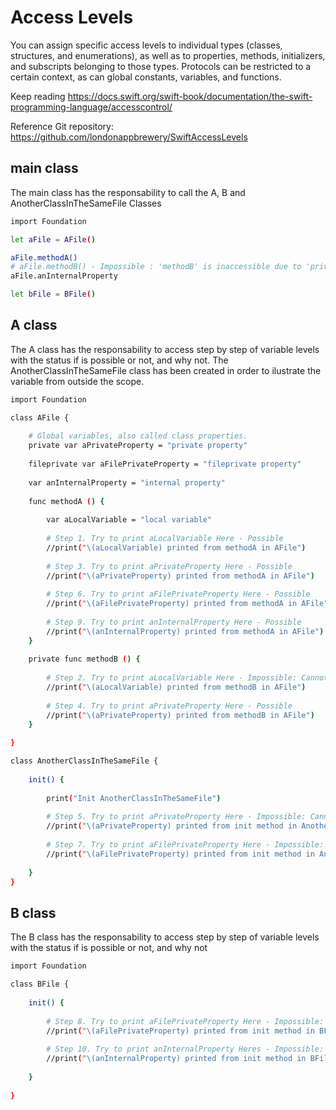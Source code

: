 # Access Levels

You can assign specific access levels to individual types (classes, structures, and enumerations), as well as to properties, methods, initializers, and subscripts belonging to those types. Protocols can be restricted to a certain context, as can global constants, variables, and functions.

Keep reading https://docs.swift.org/swift-book/documentation/the-swift-programming-language/accesscontrol/


Reference Git repository: https://github.com/londonappbrewery/SwiftAccessLevels

## main class
The main class has the responsability to call the A, B and AnotherClassInTheSameFile Classes

```bash
import Foundation

let aFile = AFile()

aFile.methodA()
# aFile.methodB() - Impossible : 'methodB' is inaccessible due to 'private' protection level
aFile.anInternalProperty

let bFile = BFile()

```

## A class
The A class has the responsability to access step by step of variable levels with the status if is possible or not, and why not. The AnotherClassInTheSameFile class has been created in order to ilustrate the variable from outside the scope.

```bash
import Foundation

class AFile {
    
    # Global variables, also called class properties.
    private var aPrivateProperty = "private property"
    
    fileprivate var aFilePrivateProperty = "fileprivate property"
    
    var anInternalProperty = "internal property"
    
    func methodA () {
        
        var aLocalVariable = "local variable"
        
        # Step 1. Try to print aLocalVariable Here - Possible
        //print("\(aLocalVariable) printed from methodA in AFile")
        
        # Step 3. Try to print aPrivateProperty Here - Possible
        //print("\(aPrivateProperty) printed from methodA in AFile")
        
        # Step 6. Try to print aFilePrivateProperty Here - Possible
        //print("\(aFilePrivateProperty) printed from methodA in AFile")
        
        # Step 9. Try to print anInternalProperty Here - Possible
        //print("\(anInternalProperty) printed from methodA in AFile")
    }
    
    private func methodB () {
        
        # Step 2. Try to print aLocalVariable Here - Impossible: Cannot find 'aLocalVariable' in scope
        //print("\(aLocalVariable) printed from methodB in AFile")
        
        # Step 4. Try to print aPrivateProperty Here - Possible
        //print("\(aPrivateProperty) printed from methodB in AFile")
    }
    
}

class AnotherClassInTheSameFile {
    
    init() {
        
        print("Init AnotherClassInTheSameFile")
        
        # Step 5. Try to print aPrivateProperty Here - Impossible: Cannot find 'aPrivateProperty' in scope
        //print("\(aPrivateProperty) printed from init method in AnotherClassInTheSameFile")
        
        # Step 7. Try to print aFilePrivateProperty Here - Impossible: Cannot find 'aFilePrivateProperty' in scope
        //print("\(aFilePrivateProperty) printed from init method in AnotherClassInTheSameFile")
        
    }
}

```

## B class
The B class has the responsability to access step by step of variable levels with the status if is possible or not, and why not

```bash
import Foundation

class BFile {
    
    init() {
        
        # Step 8. Try to print aFilePrivateProperty Here - Impossible: Cannot find 'aFilePrivateProperty' in scope
        //print("\(aFilePrivateProperty) printed from init method in BFile")
        
        # Step 10. Try to print anInternalProperty Heres - Impossible: Cannot find 'anInternalProperty' in scope
        //print("\(anInternalProperty) printed from init method in BFile")
        
    }
    
}

```